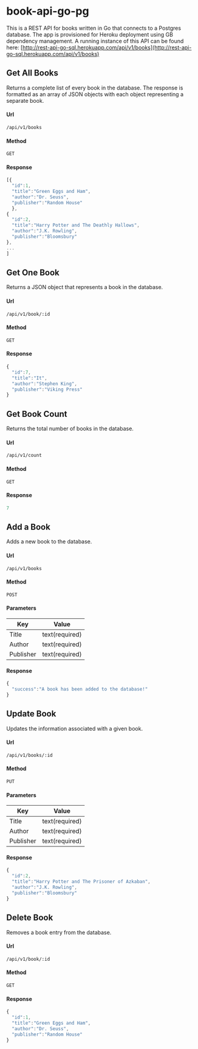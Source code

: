 # book-api-go-pg

This is a REST API for books written in Go that connects to a Postgres database. The app is provisioned for Heroku deployment using GB
dependency management. A running instance of this API can be found here: [http://rest-api-go-sql.herokuapp.com/api/v1/books](http://rest-api-go-sql.herokuapp.com/api/v1/books)



## Get All Books
Returns a complete list of every book in the database. The response is formatted as an array of JSON objects with each object representing a separate book. 
#### Url
`/api/v1/books`
#### Method
`GET`
#### Response
```javascript
[{
  "id":1,
  "title":"Green Eggs and Ham",
  "author":"Dr. Seuss",
  "publisher":"Random House"
  },
{
  "id":2,
  "title":"Harry Potter and The Deathly Hallows",
  "author":"J.K. Rowling",
  "publisher":"Bloomsbury"
},
...
]
```



## Get One Book
Returns a JSON object that represents a book in the database. 
#### Url
`/api/v1/book/:id`
#### Method
`GET`
#### Response
```javascript
{
  "id":7,
  "title":"It",
  "author":"Stephen King",
  "publisher":"Viking Press"
}
```



## Get Book Count
Returns the total number of books in the database. 
#### Url
`/api/v1/count`
#### Method
`GET`
#### Response
```javascript
7
```



## Add a Book
Adds a new book to the database. 
#### Url
`/api/v1/books`
#### Method
`POST`
#### Parameters
| Key           | Value          |
| ------------- |:--------------:|
| Title         | text(required) |
| Author        | text(required) |
| Publisher     | text(required) |
#### Response
```javascript
{
  "success":"A book has been added to the database!"
}
```



## Update Book
Updates the information associated with a given book.
#### Url
`/api/v1/books/:id`
#### Method
`PUT`
#### Parameters
| Key           | Value          |
| ------------- |:--------------:|
| Title         | text(required) |
| Author        | text(required) |
| Publisher     | text(required) |
#### Response
```javascript
{
  "id":2,
  "title":"Harry Potter and The Prisoner of Azkaban",
  "author":"J.K. Rowling",
  "publisher":"Bloomsbury"
}
```



## Delete Book
Removes a book entry from the database. 
#### Url
`/api/v1/book/:id`
#### Method
`GET`
#### Response
```javascript
{
  "id":1,
  "title":"Green Eggs and Ham",
  "author":"Dr. Seuss",
  "publisher":"Random House"
}
```

